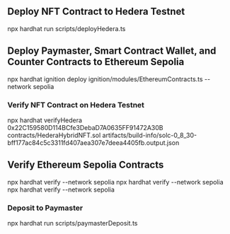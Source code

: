## Deploy NFT Contract to Hedera Testnet

npx hardhat run scripts/deployHedera.ts

## Deploy Paymaster, Smart Contract Wallet, and Counter Contracts to Ethereum Sepolia

npx hardhat ignition deploy ignition/modules/EthereumContracts.ts --network sepolia

### Verify NFT Contract on Hedera Testnet

npx hardhat verifyHedera 0x22C159580D114BCfe3DebaD7A0635FF91472A30B contracts/HederaHybridNFT.sol artifacts/build-info/solc-0_8_30-bff177ac84c5c3311fd407aea307e7deea4405fb.output.json

## Verify Ethereum Sepolia Contracts
npx hardhat verify --network sepolia <counterAddress>
npx hardhat verify --network sepolia <paymasterAddress> <deployerAddress> <hederaAdminAddress>
npx hardhat verify --network sepolia <smartContractWalletAddress> <userAddress>

### Deposit to Paymaster

npx hardhat run scripts/paymasterDeposit.ts